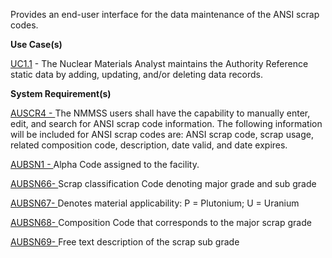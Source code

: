 Provides an end-user interface for the data maintenance of the ANSI scrap codes.

**Use Case(s)**

<a href="https://dev.azure.com/Link-Technologies/NMMSS%20Requirements/_workitems/edit/10/" target="_blank">UC1.1</a> - The Nuclear Materials Analyst maintains the Authority Reference static data by adding, updating, and/or deleting data records.

**System Requirement(s)**

<a href="https://dev.azure.com/Link-Technologies/NMMSS%20Requirements/_workitems/edit/72/" target="_blank">AUSCR4 - </a> The NMMSS users shall have the capability to manually enter, edit, and search for ANSI scrap code information. The following information will be included for ANSI scrap codes are: ANSI scrap code, scrap usage, related composition code, description, date valid, and date expires.

<a href="https://dev.azure.com/Link-Technologies/NMMSS%20Requirements/_workitems/edit/75/" target="_blank">AUBSN1 - </a> Alpha Code assigned to the facility.

<a href="https://dev.azure.com/Link-Technologies/NMMSS%20Requirements/_workitems/edit/76/" target="_blank">AUBSN66- </a> Scrap classification Code denoting major grade and sub grade

<a href="https://dev.azure.com/Link-Technologies/NMMSS%20Requirements/_workitems/edit/77/" target="_blank">AUBSN67- </a> Denotes material applicability: P = Plutonium; U = Uranium

<a href="https://dev.azure.com/Link-Technologies/NMMSS%20Requirements/_workitems/edit/78/" target="_blank">AUBSN68- </a> Composition Code that corresponds to the major scrap grade

<a href="https://dev.azure.com/Link-Technologies/NMMSS%20Requirements/_workitems/edit/79/" target="_blank">AUBSN69- </a> Free text description of the scrap sub grade

